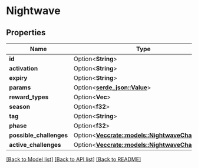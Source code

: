 # Nightwave

## Properties

Name | Type | Description | Notes
------------ | ------------- | ------------- | -------------
**id** | Option<**String**> |  | [optional]
**activation** | Option<**String**> |  | [optional]
**expiry** | Option<**String**> |  | [optional]
**params** | Option<[**serde_json::Value**](.md)> |  | [optional]
**reward_types** | Option<**Vec<String>**> |  | [optional]
**season** | Option<**f32**> |  | [optional]
**tag** | Option<**String**> |  | [optional]
**phase** | Option<**f32**> |  | [optional]
**possible_challenges** | Option<[**Vec<crate::models::NightwaveChallenge>**](nightwaveChallenge.md)> |  | [optional]
**active_challenges** | Option<[**Vec<crate::models::NightwaveChallenge>**](nightwaveChallenge.md)> |  | [optional]

[[Back to Model list]](../README.md#documentation-for-models) [[Back to API list]](../README.md#documentation-for-api-endpoints) [[Back to README]](../README.md)


